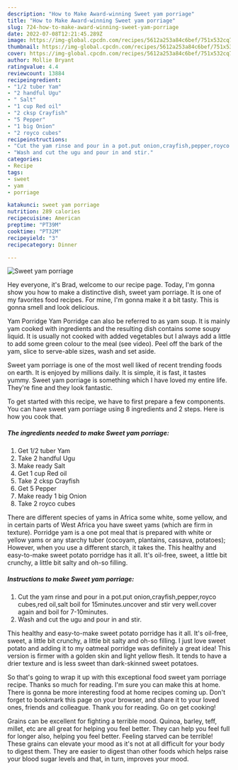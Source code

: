 ```yaml
---
description: "How to Make Award-winning Sweet yam porriage"
title: "How to Make Award-winning Sweet yam porriage"
slug: 724-how-to-make-award-winning-sweet-yam-porriage
date: 2022-07-08T12:21:45.289Z
image: https://img-global.cpcdn.com/recipes/5612a253a84c6bef/751x532cq70/sweet-yam-porriage-recipe-main-photo.jpg
thumbnail: https://img-global.cpcdn.com/recipes/5612a253a84c6bef/751x532cq70/sweet-yam-porriage-recipe-main-photo.jpg
cover: https://img-global.cpcdn.com/recipes/5612a253a84c6bef/751x532cq70/sweet-yam-porriage-recipe-main-photo.jpg
author: Mollie Bryant
ratingvalue: 4.4
reviewcount: 13884
recipeingredient:
- "1/2 tuber Yam"
- "2 handful Ugu"
- " Salt"
- "1 cup Red oil"
- "2 cksp Crayfish"
- "5 Pepper"
- "1 big Onion"
- "2 royco cubes"
recipeinstructions:
- "Cut the yam rinse and pour in a pot.put onion,crayfish,pepper,royco cubes,red oil,salt boil for 15minutes.uncover and stir very well.cover again and boil for 7-10minutes."
- "Wash and cut the ugu and pour in and stir."
categories:
- Recipe
tags:
- sweet
- yam
- porriage

katakunci: sweet yam porriage 
nutrition: 289 calories
recipecuisine: American
preptime: "PT39M"
cooktime: "PT32M"
recipeyield: "3"
recipecategory: Dinner

---
```



![Sweet yam porriage](https://img-global.cpcdn.com/recipes/5612a253a84c6bef/751x532cq70/sweet-yam-porriage-recipe-main-photo.jpg)

Hey everyone, it's Brad, welcome to our recipe page. Today, I'm gonna show you how to make a distinctive dish, sweet yam porriage. It is one of my favorites food recipes. For mine, I'm gonna make it a bit tasty. This is gonna smell and look delicious.

Yam Porridge Yam Porridge can also be referred to as yam soup. It is mainly yam cooked with ingredients and the resulting dish contains some soupy liquid. It is usually not cooked with added vegetables but I always add a little to add some green colour to the meal (see video). Peel off the bark of the yam, slice to serve-able sizes, wash and set aside.

Sweet yam porriage is one of the most well liked of recent trending foods on earth. It is enjoyed by millions daily. It is simple, it is fast, it tastes yummy. Sweet yam porriage is something which I have loved my entire life. They're fine and they look fantastic.


To get started with this recipe, we have to first prepare a few components. You can have sweet yam porriage using 8 ingredients and 2 steps. Here is how you cook that.

<!--inarticleads1-->

##### The ingredients needed to make Sweet yam porriage:

1. Get 1/2 tuber Yam
1. Take 2 handful Ugu
1. Make ready  Salt
1. Get 1 cup Red oil
1. Take 2 cksp Crayfish
1. Get 5 Pepper
1. Make ready 1 big Onion
1. Take 2 royco cubes


There are different species of yams in Africa some white, some yellow, and in certain parts of West Africa you have sweet yams (which are firm in texture). Porridge yam is a one pot meal that is prepared with white or yellow yams or any starchy tuber (cocoyam, plantains, cassava, potatoes); However, when you use a different starch, it takes the. This healthy and easy-to-make sweet potato porridge has it all. It&#39;s oil-free, sweet, a little bit crunchy, a little bit salty and oh-so filling. 

<!--inarticleads2-->

##### Instructions to make Sweet yam porriage:

1. Cut the yam rinse and pour in a pot.put onion,crayfish,pepper,royco cubes,red oil,salt boil for 15minutes.uncover and stir very well.cover again and boil for 7-10minutes.
1. Wash and cut the ugu and pour in and stir.


This healthy and easy-to-make sweet potato porridge has it all. It&#39;s oil-free, sweet, a little bit crunchy, a little bit salty and oh-so filling. I just love sweet potato and adding it to my oatmeal porridge was definitely a great idea! This version is firmer with a golden skin and light yellow flesh. It tends to have a drier texture and is less sweet than dark-skinned sweet potatoes. 

So that's going to wrap it up with this exceptional food sweet yam porriage recipe. Thanks so much for reading. I'm sure you can make this at home. There is gonna be more interesting food at home recipes coming up. Don't forget to bookmark this page on your browser, and share it to your loved ones, friends and colleague. Thank you for reading. Go on get cooking!

Grains can be excellent for fighting a terrible mood. Quinoa, barley, teff, millet, etc are all great for helping you feel better. They can help you feel full for longer also, helping you feel better. Feeling starved can be terrible! These grains can elevate your mood as it's not at all difficult for your body to digest them. They are easier to digest than other foods which helps raise your blood sugar levels and that, in turn, improves your mood.
